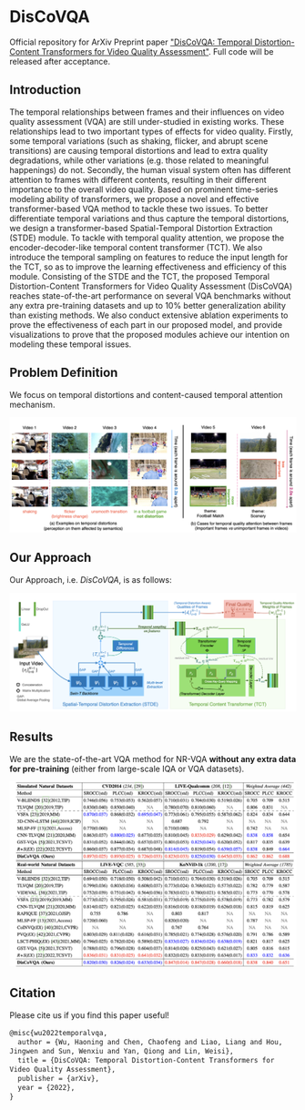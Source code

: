 # DisCoVQA

Official repository for ArXiv Preprint paper ["DisCoVQA: Temporal Distortion-Content Transformers for Video Quality Assessment"](https://arxiv.org/abs/2206.09853). Full code will be released after acceptance.

## Introduction

The temporal relationships between frames and their influences on video quality assessment (VQA) are still under-studied in existing works. These relationships lead to two important types of effects for video quality. Firstly, some temporal variations (such as shaking, flicker, and abrupt scene transitions) are causing temporal distortions and lead to extra quality degradations, while other variations (e.g. those related to meaningful happenings) do not. Secondly, the human visual system often has different attention to frames with different contents, resulting in their different importance to the overall video quality. Based on prominent time-series modeling ability of transformers, we propose a novel and effective transformer-based VQA method to tackle these two issues. To better differentiate temporal variations and thus capture the temporal distortions, we design a transformer-based Spatial-Temporal Distortion Extraction (STDE) module. To tackle with temporal quality attention, we propose the encoder-decoder-like temporal content transformer (TCT). We also introduce the temporal sampling on features to reduce the input length for the TCT, so as to improve the learning effectiveness and efficiency of this module. Consisting of the STDE and the TCT, the proposed Temporal Distortion-Content Transformers for Video Quality Assessment (DisCoVQA) reaches state-of-the-art performance on several VQA benchmarks without any extra pre-training datasets and up to 10% better generalization ability than existing methods. We also conduct extensive ablation experiments to prove the effectiveness of each part in our proposed model, and provide visualizations to prove that the proposed modules achieve our intention on modeling these temporal issues.

## Problem Definition

We focus on temporal distortions and content-caused temporal attention mechanism.

![pdf](figs/problem_def.png)

## Our Approach

Our Approach, i.e. *DisCoVQA*, is as follows:

![pdf](figs/pipeline.png)

## Results

We are the state-of-the-art VQA method for NR-VQA **without any extra data for pre-training** (either from large-scale IQA or VQA datasets).

![result](figs/result.png)

## Citation

Please cite us if you find this paper useful!

```
@misc{wu2022temporalvqa,
  author = {Wu, Haoning and Chen, Chaofeng and Liao, Liang and Hou, Jingwen and Sun, Wenxiu and Yan, Qiong and Lin, Weisi},
  title = {DisCoVQA: Temporal Distortion-Content Transformers for Video Quality Assessment},
  publisher = {arXiv},
  year = {2022},
}
```